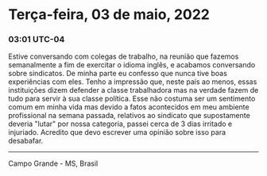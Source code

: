 # Terça-feira, 03 de maio, 2022

### 03:01 UTC-04

Estive conversando com colegas de trabalho, na reunião que fazemos semanalmente
a fim de exercitar o idioma inglês, e acabamos conversando sobre sindicatos. De
minha parte eu confesso que nunca tive boas experiências com eles. Tenho a impressão
que, neste país ao menos, essas instituições dizem defender a classe trabalhadora
mas na verdade fazem de tudo para servir à sua classe política. Esse não costuma
ser um sentimento comum em minha vida mas devido a fatos acontecidos em meu ambiente
profissional na semana passada, relativos ao sindicato que supostamente deveria
"lutar" por nossa categoria, passei cerca de 3 dias irritado e injuriado. Acredito
que devo escrever uma opinião sobre isso para desabafar.

---

Campo Grande - MS, Brasil
